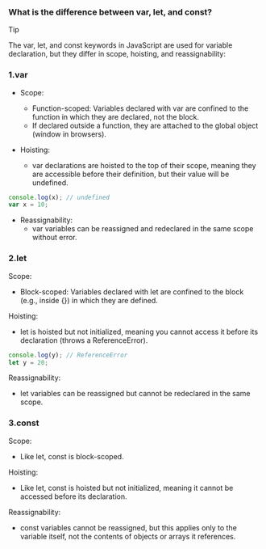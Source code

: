 ### What is the difference between var, let, and const?

>[!TIP]
>The var, let, and const keywords in JavaScript are used for variable declaration, but they differ in scope, hoisting, and reassignability:

### 1.var
- Scope:
  - Function-scoped: Variables declared with var are confined to the function in which they are declared, not the block.
  - If declared outside a function, they are attached to the global object (window in browsers).

- Hoisting:
   - var declarations are hoisted to the top of their scope, meaning they are accessible before their definition, but their value will be undefined.
     
```javascript
console.log(x); // undefined
var x = 10;
```
- Reassignability:
  - var variables can be reassigned and redeclared in the same scope without error.
 
### 2.let
Scope:
- Block-scoped: Variables declared with let are confined to the block (e.g., inside {}) in which they are defined.
  
Hoisting:
- let is hoisted but not initialized, meaning you cannot access it before its declaration (throws a ReferenceError).
```javascript
console.log(y); // ReferenceError
let y = 20;
```
Reassignability:
- let variables can be reassigned but cannot be redeclared in the same scope.

### 3.const
Scope:
- Like let, const is block-scoped.
  
Hoisting:
- Like let, const is hoisted but not initialized, meaning it cannot be accessed before its declaration.
  
Reassignability:
- const variables cannot be reassigned, but this applies only to the variable itself, not the contents of objects or arrays it references.
